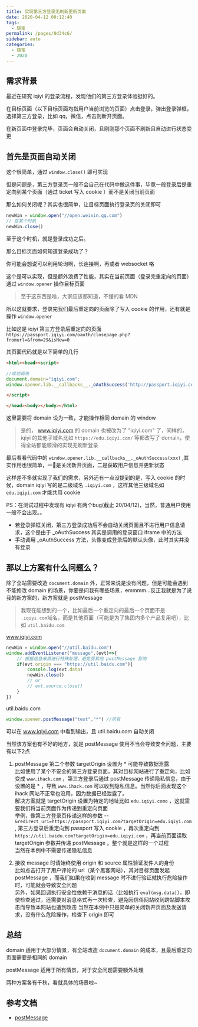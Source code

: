 ```yaml
---
title: 实现第三方登录无刷新更新页面
date: 2020-04-12 00:12:40
tags: 
  - 随笔
permalink: /pages/0d34c6/
sidebar: auto
categories: 
  - 随笔
  - 2020
---
```


## 需求背景

最近在研究 iqiyi 的登录流程，发现他们的第三方登录体验挺好的。

在目标页面（以下目标页面均指用户当前浏览的页面）点击登录，弹出登录弹框，选择第三方登录，比如 qq，微信，点击则新开页面。

在新页面中登录完毕，页面会自动关闭，且刚刚那个页面不刷新且自动进行状态变更

<!--more-->

## 首先是页面自动关闭

这个很简单，通过 `window.close()` 即可实现

但是问题是，第三方登录页一般不会自己在代码中做这件事，毕竟一般登录后是重定向到某个页面（通过 ticket 写入 cookie ）而不是关闭当前页面

那么如何关闭呢？其实也很简单，让目标页面执行登录页的关闭即可

```js
newWin = window.open("//open.weixin.qq.com")
// 在某个时机
newWin.close()
```

至于这个时机，就是登录成功之后。

那么目标页面如何知道登录成功了？

你可能会想说可以利用轮询啊，长连接啊，再或者 websocket 咯

这个是可以实现，但是额外浪费了性能，其实在当前页面（登录完重定向的页面）通过 `window.opener` 操作目标页面
> 至于这东西是啥，大家应该都知道，不懂的看 MDN

所以这就要求，登录完我们最后重定向的页面除了写入 cookie 的作用，还有就是操作 `window.opener`

比如这是 iqiyi 第三方登录后重定向的页面 `https://passport.iqiyi.com/oauth/closepage.php?fromurl=&from=29&isNew=0`

其页面代码就是以下简单的几行
```html
<html><head><script>

//成功调用
document.domain="iqiyi.com";
window.opener.lib.__callbacks__._oAuthSuccess('http://passport.iqiyi.com/pages/user/success.action');

</script>

</head><body></body></html>
```

这里需要将 domain 设为一致，才能操作相同 domain 的 window 
> 是的， www.iqiyi.com 的 domain 也被改为了 "iqiyi.com" 了，同样的， iqiyi 的其他子域名比如 `https://edu.iqiyi.com/` 等都改写了 domain，使得全站都能顺滑的实现无刷新登录

最后看看代码中的 `window.opener.lib.__callbacks__._oAuthSuccess(xxx)` ,其实作用也很简单，一是关闭新开页面，二是获取用户信息并更新状态

这样差不多就实现了我们的需求，另外还有一点没提到的是，写入 cookie 的时候，domain iqiyi 写的是二级域名 `.iqiyi.com` ，这样其他三级域名如 `edu.iqiyi.com` 才能共用 cookie

PS：在测试过程中发现有 iqiyi 有两个bug(截止 20/04/12)，当然，普通用户使用一般不会出现。。
- 若登录弹框关闭，第三方登录成功后不会自动关闭页面且不进行用户信息请求，这个是由于 _oAuthSuccess 其实是调用的登录窗口 iframe 中的方法
- 手动调用 _oAuthSuccess 方法，头像变成登录后的默认头像，此时其实并没有登录


## 那以上方案有什么问题么？

除了全站需要改造 `document.domain` 外，正常来说是没有问题，但是可能会遇到不能修改 domain 的场景，你要是问我有哪些场景，emmmm...反正我就是为了说我的新方案的，新方案就是 postMessage
> 我现在能想到的一个，比如最后一个重定向的最后一个页面不是 `.iqiyi.com`域名，而是其他页面（可能是为了集团内多个产品复用吧），比如 `util.baidu.com`

www.iqiyi.com
```js
newWin = window.open("//util.baidu.com")
window.addEventListener("message",(evt)=>{
    // 根据信息来源进行特殊处理，避免受其他 postMessage 影响
    if(evt.origin === "https://util.baidu.com"){
        console.log(evt.data)
        newWin.close()
        // or
        // evt.source.close()
    }
})
```

util.baidu.com
```js
window.opener.postMessage("test","*") //所有
```

可以在 www.iqiyi.com 中看到输出，且 util.baidu.com 自动关闭

当然该方案也有不好的地方，就是 postMessage 使用不当会导致安全问题，主要有以下2点

1. postMessage 第二个参数 targetOrigin 设置为 * 可能导致数据泄露\
   比如使用了某个不安全的第三方登录页面，其对目标网站进行了重定向，比如变成 `www.ihack.com` ，第三方登录后通过 postMessage 传递隐私信息，由于设置的是 * ，导致 `www.ihack.com` 可以收到隐私信息。当然你后面发现这个 ihack 网站不正常也没用，因为数据已经泄露了。\
   解决方案就是 targetOrigin 设置为特定的地址比如 `edu.iqiyi.como` ，这就需要我们将当前页面作为传递到重定向页面 \
   举例，像第三方登录页传递这样的参数 -- `&redirect_uri=https://passport.iqiyi.com?targetOrigin=edu.iqiyi.com` , 第三方登录后重定向到 passport 写入 cookie ，再次重定向到 `https://util.baidu.com?targetOrigin=edu.iqiyi.com` ，再当前页面读取 targetOrigin 参数并传递 postMessage 。整个就是这样的一个过程 \
   当然在本例中不需要传递隐私信息

2. 接收 message 时请始终使用 origin 和 source 属性验证发件人的身份\
   比如点击打开了用户评论的 url（某个黑客网站），其对目标页面发起 postMessage ，而我们如果在收到 message 时不进行验证就执行危险操作时，可能就会导致安全问题\
   另外，如果回调执行安全性依赖于消息的话（比如执行 `eval(msg.data)`），即使检查通过，还需要对消息格式再一次检查，避免因信任网站收到跨站脚本攻击而导致本网站也遭到攻击
   当然在本例中只是简单的关闭新开页面及发送请求，没有什么危险操作，检查下 origin 即可


## 总结

domain 适用于大部分情景，有全站改造 `document.domain` 的成本，且最后重定向页面需要是相同的 domain

postMessage 适用于所有情景，对于安全问题需要额外处理

两种方案各有千秋，看就具体的场景啦~

## 参考文档

- [postMessage](https://developer.mozilla.org/zh-CN/docs/Web/API/Window/postMessage)
